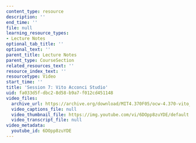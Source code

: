 ```yaml
---
content_type: resource
description: ''
end_time: ''
file: null
learning_resource_types:
- Lecture Notes
optional_tab_title: ''
optional_text: ''
parent_title: Lecture Notes
parent_type: CourseSection
related_resources_text: ''
resource_index_text: ''
resourcetype: Video
start_time: ''
title: 'Session 7: Vito Acconci Studio'
uid: fa033d5f-dbc2-8d58-b9a7-f012cd451148
video_files:
  archive_url: https://archive.org/download/MIT4.370F05/ocw-4.370-vito_aconci-04oct2005-220k.mp4
  video_captions_file: null
  video_thumbnail_file: https://img.youtube.com/vi/6DOpp8zuYDE/default.jpg
  video_transcript_file: null
video_metadata:
  youtube_id: 6DOpp8zuYDE
---
```

